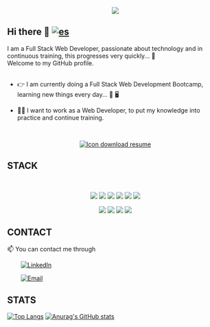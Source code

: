 <div align="center">
  <img src= "https://github.com/DanielDW23/DanielDW23/assets/126791645/e4f339c4-08b1-4a0e-a2e9-ee9aedefdd45"></img>
</div>

## Hi there 👋      [![es](https://img.shields.io/badge/lang-es-yellow.svg)](https://github.com/DanielDW23/DanielDW23/blob/main/README.md)

I am a Full Stack Web Developer, passionate about technology and in continuous training, this progresses very quickly... :rocket:   
Welcome to my GitHub profile. 
<br><br>
  
- 👉 I am currently doing a Full Stack Web Development Bootcamp, learning new things every day... 📖 🖥️ 

- 👨‍💻 I want to work as a Web Developer, to put my knowledge into practice and continue training.

<br> 

<div align="center">
  
   <a href="https://github.com/DanielDW23/DanielDW23/files/11691121/CURRICULUM_DANIEL_LOPEZ_GARCIA_en.pdf"><img alt="Icon download resume" src="https://i.ibb.co/q5pscPS/cv-1-TEXT-EN.png" alt="cv-1-TEXT-EN" /></a>
  
</div>

## STACK
<br>
<p align="center">
 <img src= "https://img.shields.io/badge/html5-%23E34F26.svg?style=for-the-badge&logo=html5&logoColor=white"></img>
 <img src= "https://img.shields.io/badge/CSS3-1572B6?style=for-the-badge&logo=css3&logoColor=white"></img>
 <img src= "https://img.shields.io/badge/javascript-%23323330.svg?style=for-the-badge&logo=javascript&logoColor=%23F7DF1E"></img>
 <img src= "https://img.shields.io/badge/-REACT-blue?style=for-the-badge&logo=react&logoColor=white"></img>
 <img src= "https://img.shields.io/badge/PHP-777BB4?style=for-the-badge&logo=php&logoColor=white"></img>
 <img src= "https://img.shields.io/badge/-BOOTSTRAP-blueviolet?style=for-the-badge&logo=bootstrap&logoColor=white"></img>
 </p>
 
 <p align="center">
 <img src= "https://img.shields.io/badge/-LARAVEL-red?style=for-the-badge&logo=laravel&logoColor=white"></img>
 <img src= "https://img.shields.io/badge/-SCRUM-orange?style=for-the-badge"></img>
 <img src= "https://img.shields.io/badge/-FIGMA-9CF?style=for-the-badge&logo=figma&logoColor=white"></img>
 <img src= "https://img.shields.io/badge/-GITHUB-lightgrey?style=for-the-badge&logo=github&logoColor=black"></img>

 </p>
 
 ## CONTACT
📫 You can contact me through

  &nbsp;&nbsp;&nbsp;&nbsp;&nbsp;&nbsp;&nbsp; <a href="https://www.linkedin.com/in/daniel-lg" target="_blank"><img alt="LinkedIn" src="https://img.shields.io/badge/linkedin-%230077B5.svg?&style=for-the-badge&logo=linkedin&logoColor=white" /></a> 
 
 &nbsp;&nbsp;&nbsp;&nbsp;&nbsp;&nbsp;&nbsp; <a href="mailto:dlopezg4@gmail.com" target="_blank"><img alt="Email" src="https://img.shields.io/badge/-EMAIL-red?&style=for-the-badge&logo=mail.ru&logoColor=white" /></a>

## STATS
<p align="center">
  
[![Top Langs](https://github-readme-stats.vercel.app/api/top-langs/?username=DanielDW23&layout=donut)](https://github.com/anuraghazra/github-readme-stats)
[![Anurag's GitHub stats](https://github-readme-stats.vercel.app/api?username=DanielDW23&show_icons=true&theme=solarized-light)](https://github.com/anuraghazra/github-readme-stats)
  
</p>
 
 






<!--
**DanielDW23/DanielDW23** is a ✨ _special_ ✨ repository because its `README.md` (this file) appears on your GitHub profile.

Here are some ideas to get you started:

- 🔭 I’m currently working on ...
- 🌱 I’m currently learning ...
- 👯 I’m looking to collaborate on ...
- 🤔 I’m looking for help with ...
- 💬 Ask me about ...
- 📫 How to reach me: ...
- 😄 Pronouns: ...
- ⚡ Fun fact: ...
-->

